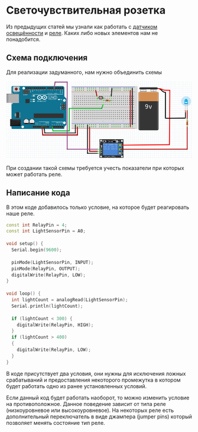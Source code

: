 # Светочувствительная розетка

Из предыдущих статей мы узнали как работать с [датчиком освещённости](02-light-sensor.md) и [реле](02-relay.md). Каких либо новых элементов нам не понадобится.

## Схема подключения

Для реализации задуманного, нам нужно объединить схемы

![light sensor and relay](../img/02/light-sensor-and-relay.png)

При создании такой схемы требуется учесть показатели при которых может работать реле.

## Написание кода

В этом коде добавилось только условие, на которое будет реагировать наше реле.

```cpp
const int RelayPin = 4;
const int LightSensorPin = A0;

void setup() {
  Serial.begin(9600);

  pinMode(LightSensorPin, INPUT);
  pinMode(RelayPin, OUTPUT);
  digitalWrite(RelayPin, LOW);
}

void loop() {
  int lightCount = analogRead(LightSensorPin);
  Serial.println(lightCount);

  if (lightCount < 300) {
    digitalWrite(RelayPin, HIGH);
  }
  if (lightCount > 400)
  {
    digitalWrite(RelayPin, LOW);
  }
}
```

В коде присутствует два условия, они нужны для исключения ложных срабатываний и предоставления некоторого промежутка в котором будет работать одно из ранее установленных условий.

Если данный код будет работать наоборот, то можно изменить условие на противоположное. Данное поведение зависит от типа реле (низкоуровневое или высокоуровневое). На некоторых реле есть дополнительный переключатель в виде джампера (jumper pins) который позволяет менять состояние тип реле.

